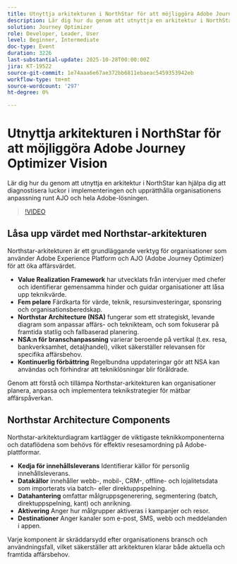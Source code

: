 ```yaml
---
title: Utnyttja arkitekturen i NorthStar för att möjliggöra Adobe Journey Optimizer Vision
description: Lär dig hur du genom att utnyttja en arkitektur i NorthStar kan hjälpa dig att diagnostisera luckor i implementeringen och upprätthålla organisationens anpassning runt AJO och hela Adobe-lösningen.
solution: Journey Optimizer
role: Developer, Leader, User
level: Beginner, Intermediate
doc-type: Event
duration: 3226
last-substantial-update: 2025-10-28T00:00:00Z
jira: KT-19522
source-git-commit: 1e74aaa6e67ae372bb6811ebaeac5459353942eb
workflow-type: tm+mt
source-wordcount: '297'
ht-degree: 0%

---
```



# Utnyttja arkitekturen i NorthStar för att möjliggöra Adobe Journey Optimizer Vision

Lär dig hur du genom att utnyttja en arkitektur i NorthStar kan hjälpa dig att diagnostisera luckor i implementeringen och upprätthålla organisationens anpassning runt AJO och hela Adobe-lösningen.

>[!VIDEO](https://video.tv.adobe.com/v/3476319/?learn=on&enablevpops)

## Låsa upp värdet med Northstar-arkitekturen

Northstar-arkitekturen är ett grundläggande verktyg för organisationer som använder Adobe Experience Platform och AJO (Adobe Journey Optimizer) för att öka affärsvärdet.

* **Value Realization Framework** har utvecklats från intervjuer med chefer och identifierar gemensamma hinder och guidar organisationer att låsa upp teknikvärde.
* **Fem pelare** Färdkarta för värde, teknik, resursinvesteringar, sponsring och organisationsberedskap.
* **Northstar Architecture (NSA)** fungerar som ett strategiskt, levande diagram som anpassar affärs- och teknikteam, och som fokuserar på framtida statlig och fallbaserad planering.
* **NSA:n för branschanpassning** varierar beroende på vertikal (t.ex. resa, bankverksamhet, detaljhandel), vilket säkerställer relevansen för specifika affärsbehov.
* **Kontinuerlig förbättring** Regelbundna uppdateringar gör att NSA kan användas och förhindrar att tekniklösningar blir föråldrade.

Genom att förstå och tillämpa Northstar-arkitekturen kan organisationer planera, anpassa och implementera teknikstrategier för mätbar affärspåverkan.

## Northstar Architecture Components

Northstar-arkitekturdiagram kartlägger de viktigaste teknikkomponenterna och dataflödena som behövs för effektiv resesamordning på Adobe-plattformar.

* **Kedja för innehållsleverans** Identifierar källor för personlig innehållsleverans.
* **Datakällor** innehåller webb-, mobil-, CRM-, offline- och lojalitetsdata som importerats via batch- eller direktuppspelning.
* **Datahantering** omfattar målgruppsgenerering, segmentering (batch, direktuppspelning, kant) och anrikning.
* **Aktivering** Anger hur målgrupper aktiveras i kampanjer och resor.
* **Destinationer** Anger kanaler som e-post, SMS, webb och meddelanden i appen.

Varje komponent är skräddarsydd efter organisationens bransch och användningsfall, vilket säkerställer att arkitekturen klarar både aktuella och framtida affärsbehov.

